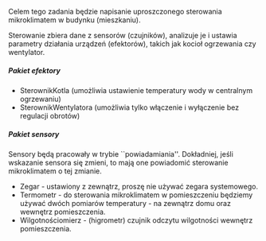 Celem tego zadania będzie napisanie uproszczonego sterowania mikroklimatem w budynku (mieszkaniu).

Sterowanie zbiera dane z sensorów (czujników), analizuje je i ustawia parametry działania urządzeń (efektorów), takich jak kocioł ogrzewania czy wentylator.
##### <a name="Headers"></a> Pakiet efektory
* SterownikKotla (umożliwia ustawienie temperatury wody w centralnym ogrzewaniu)
* SterownikWentylatora (umożliwia tylko włączenie i wyłączenie bez regulacji obrotów)
##### <a name="Headers"></a> Pakiet sensory
Sensory będą pracowały w trybie ``powiadamiania''. Dokładniej, jeśli wskazanie sensora się zmieni, to mają one powiadomić sterowanie mikroklimatem o tej zmianie. 
* Zegar - ustawiony z zewnątrz, proszę nie używać zegara systemowego.
* Termometr - do sterowania mikroklimatem w pomieszczeniu będziemy używać dwóch pomiarów temperatury - na zewnątrz domu oraz wewnętrz pomieszczenia.
* Wilgotnościomierz - (higrometr) czujnik odczytu wilgotności wewnętrz pomieszczenia.
